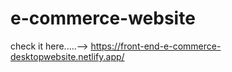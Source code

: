 # e-commerce-website
check it here.....--> https://front-end-e-commerce-desktopwebsite.netlify.app/
